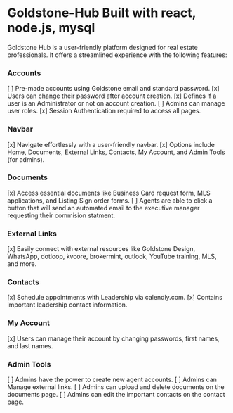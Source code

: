 # Goldstone-Hub Built with react, node.js, mysql

Goldstone Hub is a user-friendly platform designed for real estate professionals. It offers a streamlined experience with the following features:

### Accounts
[ ] Pre-made accounts using Goldstone email and standard password.
[x] Users can change their password after account creation.
[x] Defines if a user is an Administrator or not on account creation.
[ ] Admins can manage user roles.
[x] Session Authentication required to access all pages.

### Navbar
[x] Navigate effortlessly with a user-friendly navbar.
[x] Options include Home, Documents, External Links, Contacts, My Account, and Admin Tools (for admins).

### Documents
[x] Access essential documents like Business Card request form, MLS applications, and Listing Sign order forms.
[ ] Agents are able to click a button that will send an automated email to the executive manager requesting their commision statment.

### External Links
[x] Easily connect with external resources like Goldstone Design, WhatsApp, dotloop, kvcore, brokermint, outlook, YouTube training, MLS, and more.

### Contacts
[x] Schedule appointments with Leadership via calendly.com.
[x] Contains important leadership contact information.

### My Account
[x] Users can manage their account by changing passwords, first names, and last names.

### Admin Tools
[ ] Admins have the power to create new agent accounts.
[ ] Admins can Manage external links.
[ ] Admins can upload and delete documents on the documents page.
[ ] Admins can edit the important contacts on the contact page.

